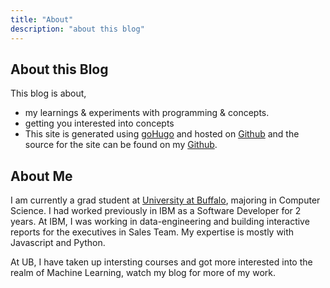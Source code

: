 ```yaml
---
title: "About"
description: "about this blog"
---
```


## About this Blog
This blog is about,
* my learnings & experiments with programming & concepts.
* getting you interested into concepts
* This site is generated using [goHugo](https://gohugo.io/) and hosted on [Github](https://github.com) and the source for the site can be found on my [Github](https://github.com/guhan62/guhan62.github.io/tree/src).

## About Me
I am currently a grad student at [University at Buffalo](http://www.buffalo.edu/), majoring in Computer Science. I had worked previously in IBM as a Software Developer for 2 years.
At IBM, I was working in data-engineering and building interactive reports for the executives in Sales Team. My expertise is mostly with Javascript and Python.

At UB, I have taken up intersting courses and got more interested into the realm of Machine Learning, watch my blog for more of my work.